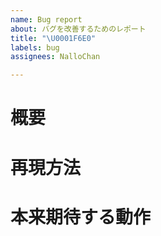 ```yaml
---
name: Bug report
about: バグを改善するためのレポート
title: "\U0001F6E0️"
labels: bug
assignees: NalloChan

---
```


# 概要

# 再現方法

# 本来期待する動作
